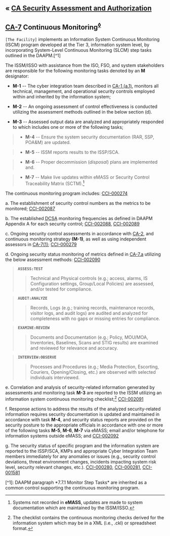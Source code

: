 &laquo; [CA Security Assessment and Authorization](index.md)
---

## [CA-7](../guidance#CA-7) Continuous Monitoring<sup>[&loz;](CA0700)</sup>

`[The Facility]` implements an Information System Continuous Monitoring (ISCM) program developed at the Tier 3, information system level, by incorporating System-Level Continuous Monitoring (SLCM) step tasks outlined in the DAAPM.[^1]

The ISSM/ISSO with assistance from the ISO, FSO, and system stakeholders are responsible for the following monitoring tasks denoted by an **M** designator:

- **M-1** -- The cyber integration team described in [CA-1 (a.1)](CA-1), monitors all technical, management, and operational security controls employed within and inherited by the information system;

- **M-2** -- An ongoing assessment of control effectiveness is conducted utilizing the assessment methods outlined in the below section (d).  

- **M-3** -- Assessed output data are analyzed and appropriately responded to which includes one or more of the following tasks; 

>- **M-4** -- Ensure the system security documentation (RAR, SSP, POA&M) are updated. 

>- **M-5** -- ISSM reports results to the ISSP/SCA. 

>- **M-6** -- Proper decommission (*disposal*) plans are implemented and. 

>- **M-7** -- Make live updates within eMASS or Security Control Traceability Matrix (SCTM).[^2]  

The continuous monitoring program includes: [CCI-000274](CCI-CA#CCI-000274)

a. The establishment of security control numbers as the metrics to be monitored; [CCI-002087](CCI-CA#CCI-002087)

b. The established <abbr title="Defense Counterintelligence Security Agency">DCSA</abbr> monitoring frequencies as defined in DAAPM Appendix A for each security control; [CCI-002088](CCI-CA#CCI-002088), [CCI-002089](CCI-CA#CCI-002089)

c. Ongoing security control assessments in accordance with [CA-2](CA-2), and continuous monitoring strategy **(M-1)**, as well as using independent assessors in [CA-7(1)](CA-7(1)); [CCI-000279](CCI-CA#CCI-000279)

d. Ongoing security status monitoring of metrics defined in [CA-7.a](CA-7) utilizing the below assessment methods: [CCI-002090](CCI-CA#CCI-002090)

> **`ASSESS:TEST`**
>> Technical and Physical controls (e.g.; access, alarms, IS Configuration settings, Group/Local Policies) are assessed, and/or tested for compliance.

> **`AUDIT:ANALYZE`**
>> Records, Logs (e.g.; training records, maintenance records, visitor logs, and audit logs) are audited and analyzed for completeness with no gaps or missing entries for compliance. 

> **`EXAMINE:REVIEW`**
>> Documents and Documentation (e.g.; Policy, MOU/MOA, Inventories, Baselines, Scans and STIG results) are examined and reviewed for relevance and accuracy.

> **`INTERVIEW:OBSERVE`**
>> Processes and Procedures (e.g.; Media Protection, Escorting, Couriers, Opening/Closing, etc.) are observed with selected individuals interviewed. 

e. Correlation and analysis of security-related information generated by assessments and monitoring task **M-3** are reported to the ISSM utilizing an information system continuous monitoring checklist;[^3] [CCI-002091](CCI-CA#CCI-002091)

f. Response actions to address the results of the analyzed security-related information requires security documentation is updated and maintained in accordance with task **M-4**, and security status reports are provided on the security posture to the appropriate officials in accordance with one or more of the following tasks **M-5**, **M-6**, **M-7** via eMASS; email and/or telephone for information systems outside eMASS; and [CCI-002092](CCI-CA#CCI-002092)

g. The security status of specific program and the information system are reported to the ISSP/SCA, KMPs and appropriate Cyber Integration Team members immediately for any anomalies or issues (e.g., security control deviations, threat environment changes, incidents impacting system risk level, security relevant changes, etc.). [CCI-000280](CCI-CA#CCI-000280), [CCI-000281](CCI-CA#CCI-000281), [CCI-001581](CCI-CA#CCI-001581)

<notes />
[^1]: DAAPM paragraph *7.7.1 Monitor Step Tasks* are inherited as a common control supporting the continuous monitoring program. 

[^2]: Systems not recorded in **eMASS**, updates are made to system documentation which are maintained by the ISSM/ISSO. 

[^3]: The checklist contains the continuous monitoring checks derived for the information system which may be in a XML (i.e., .ckl) or spreadsheet format. 
